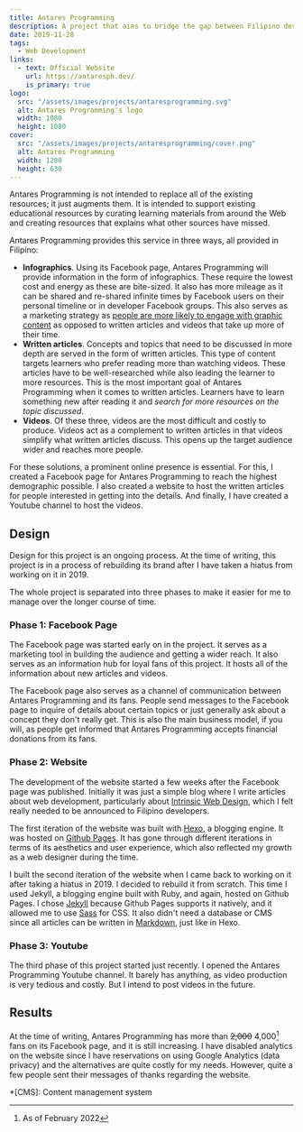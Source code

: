 ```yaml
---
title: Antares Programming
description: A project that aims to bridge the gap between Filipino developers and accessible learning resources about web development by sharing knowledge and using the Filipino language as its medium.
date: 2019-11-28
tags:
  - Web Development
links:
  - text: Official Website
    url: https://antaresph.dev/
    is_primary: true
logo:
  src: "/assets/images/projects/antaresprogramming.svg"
  alt: Antares Programming's logo
  width: 1080
  height: 1080
cover:
  src: "/assets/images/projects/antaresprogramming/cover.png"
  alt: Antares Programming
  width: 1200
  height: 630
---
```


Antares Programming is not intended to replace all of the existing resources; it just augments them. It is intended to support existing educational resources by curating learning materials from around the Web and creating resources that explains what other sources have missed. 

Antares Programming provides this service in three ways, all provided in Filipino: 

- **Infographics**. Using its Facebook page, Antares Programming will provide information in the form of infographics. These require the lowest cost and energy as these are bite-sized. It also has more mileage as it can be shared and re-shared infinite times by Facebook users on their personal timeline or in developer Facebook groups. This also serves as a marketing strategy as [people are more likely to engage with graphic content](https://buffer.com/resources/7-facebook-stats-you-should-know-for-a-more-engaging-page/#1-photo-posts-get-39-more-interaction) as opposed to written articles and videos that take up more of their time. 
- **Written articles**. Concepts and topics that need to be discussed in more depth are served in the form of written articles. This type of content targets learners who prefer reading more than watching videos. These articles have to be well-researched while also leading the learner to more resources. This is the most important goal of Antares Programming when it comes to written articles. Learners have to learn something new after reading it and *search for more resources on the topic discussed*.
- **Videos**. Of these three, videos are the most difficult and costly to produce. Videos act as a complement to written articles in that videos simplify what written articles discuss. This opens up the target audience wider and reaches more people. 

For these solutions, a prominent online presence is essential. For this, I created a Facebook page for Antares Programming to reach the highest demographic possible. I also created a website to host the written articles for people interested in getting into the details. And finally, I have created a Youtube channel to host the videos. 

## Design

Design for this project is an ongoing process. At the time of writing, this project is in a process of rebuilding its brand after I have taken a hiatus from working on it in 2019.

The whole project is separated into three phases to make it easier for me to manage over the longer course of time. 

### Phase 1: Facebook Page

The Facebook page was started early on in the project. It serves as a marketing tool in building the audience and getting a wider reach. It also serves as an information hub for loyal fans of this project. It hosts all of the information about new articles and videos.

The Facebook page also serves as a channel of communication between Antares Programming and its fans. People send messages to the Facebook page to inquire of details about certain topics or just generally ask about a concept they don't really get. This is also the main business model, if you will, as people get informed that Antares Programming accepts financial donations from its fans. 

### Phase 2: Website

The development of the website started a few weeks after the Facebook page was published. Initially it was just a simple blog where I write articles about web development, particularly about [Intrinsic Web Design](https://www.zeldman.com/2018/05/02/transcript-intrinsic-web-design-with-jen-simmons-the-big-web-show/), which I felt really needed to be announced to Filipino developers.

The first iteration of the website was built with [Hexo](https://hexo.io/), a blogging engine. It was hosted on [Github Pages](https://github.io/). It has gone through different iterations in terms of its aesthetics and user experience, which also reflected my growth as a web designer during the time.

I built the second iteration of the website when I came back to working on it after taking a hiatus in 2019. I decided to rebuild it from scratch. This time I used Jekyll, a blogging engine built with Ruby, and again, hosted on Github Pages. I chose [Jekyll](https://jekyllrb.com/) because Github Pages supports it natively, and it allowed me to use [Sass](https://sass-lang.com/) for CSS. It also didn't need a database or CMS since all articles can be written in [Markdown](https://www.markdownguide.org/), just like in Hexo. 

### Phase 3: Youtube

The third phase of this project started just recently. I opened the Antares Programming Youtube channel. It barely has anything, as video production is very tedious and costly. But I intend to post videos in the future. 

## Results

At the time of writing, Antares Programming has more than ~~2,000~~ 4,000[^1] fans on its Facebook page, and it is still increasing. I have disabled analytics on the website since I have reservations on using Google Analytics (data privacy) and the alternatives are quite costly for my needs. However, quite a few people sent their messages of thanks regarding the website. 

*[CMS]: Content management system

[^1]: As of February 2022